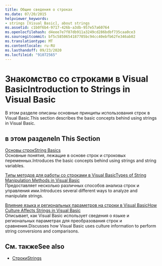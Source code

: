 ```yaml
---
title: Общие сведения о строках
ms.date: 07/20/2015
helpviewer_keywords:
- strings [Visual Basic], about strings
ms.assetid: c1b0f6b4-9717-426b-a3db-957e57a60764
ms.openlocfilehash: d4eee7e7f87db911a3249cd286bdbf735caa0ce3
ms.sourcegitcommit: bf5c5850654187705bc94cc40ebfb62fe346ab02
ms.translationtype: MT
ms.contentlocale: ru-RU
ms.lasthandoff: 09/23/2020
ms.locfileid: "91072565"
---
```

# <a name="introduction-to-strings-in-visual-basic"></a><span data-ttu-id="4d852-102">Знакомство со строками в Visual Basic</span><span class="sxs-lookup"><span data-stu-id="4d852-102">Introduction to Strings in Visual Basic</span></span>

<span data-ttu-id="4d852-103">В этом разделе описаны основные принципы использования строк в Visual Basic.</span><span class="sxs-lookup"><span data-stu-id="4d852-103">This section describes the basic concepts behind using strings in Visual Basic.</span></span>  
  
## <a name="in-this-section"></a><span data-ttu-id="4d852-104">в этом разделе</span><span class="sxs-lookup"><span data-stu-id="4d852-104">In This Section</span></span>  

 [<span data-ttu-id="4d852-105">Основы строк</span><span class="sxs-lookup"><span data-stu-id="4d852-105">String Basics</span></span>](string-basics.md)  
 <span data-ttu-id="4d852-106">Основные понятия, лежащие в основе строк и строковых переменных.</span><span class="sxs-lookup"><span data-stu-id="4d852-106">Introduces the basic concepts behind using strings and string variables.</span></span>  
  
 [<span data-ttu-id="4d852-107">Типы методов для работы со строками в Visual Basic</span><span class="sxs-lookup"><span data-stu-id="4d852-107">Types of String Manipulation Methods in Visual Basic</span></span>](types-of-string-manipulation-methods.md)  
 <span data-ttu-id="4d852-108">Предоставляет несколько различных способов анализа строк и управления ими.</span><span class="sxs-lookup"><span data-stu-id="4d852-108">Introduces several different ways to analyze and manipulate strings.</span></span>  
  
 [<span data-ttu-id="4d852-109">Влияние языка и региональных параметров на строки в Visual Basic</span><span class="sxs-lookup"><span data-stu-id="4d852-109">How Culture Affects Strings in Visual Basic</span></span>](how-culture-affects-strings.md)  
 <span data-ttu-id="4d852-110">Описывает, как Visual Basic использует сведения о языке и региональных параметрах для преобразования строк и сравнения.</span><span class="sxs-lookup"><span data-stu-id="4d852-110">Discusses how Visual Basic uses culture information to perform string conversions and comparisons.</span></span>  
  
## <a name="see-also"></a><span data-ttu-id="4d852-111">См. также</span><span class="sxs-lookup"><span data-stu-id="4d852-111">See also</span></span>

- [<span data-ttu-id="4d852-112">Строки</span><span class="sxs-lookup"><span data-stu-id="4d852-112">Strings</span></span>](index.md)
